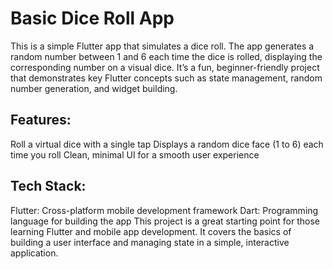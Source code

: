 # Basic Dice Roll App
This is a simple Flutter app that simulates a dice roll. The app generates a random number between 1 and 6 each time the dice is rolled, displaying the corresponding number on a visual dice. It’s a fun, beginner-friendly project that demonstrates key Flutter concepts such as state management, random number generation, and widget building.

## Features:
Roll a virtual dice with a single tap
Displays a random dice face (1 to 6) each time you roll
Clean, minimal UI for a smooth user experience

## Tech Stack:
Flutter: Cross-platform mobile development framework
Dart: Programming language for building the app
This project is a great starting point for those learning Flutter and mobile app development. It covers the basics of building a user interface and managing state in a simple, interactive application.
